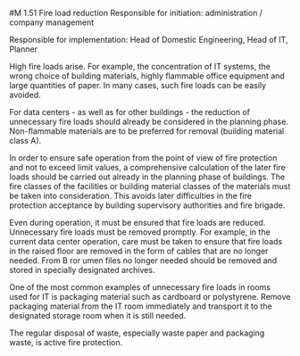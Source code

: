 #M 1.51 Fire load reduction
Responsible for initiation: administration / company management

Responsible for implementation: Head of Domestic Engineering, Head of IT, Planner

High fire loads arise. For example, the concentration of IT systems, the wrong choice of building materials, highly flammable office equipment and large quantities of paper. In many cases, such fire loads can be easily avoided.

For data centers - as well as for other buildings - the reduction of unnecessary fire loads should already be considered in the planning phase. Non-flammable materials are to be preferred for removal (building material class A).

In order to ensure safe operation from the point of view of fire protection and not to exceed limit values, a comprehensive calculation of the later fire loads should be carried out already in the planning phase of buildings. The fire classes of the facilities or building material classes of the materials must be taken into consideration. This avoids later difficulties in the fire protection acceptance by building supervisory authorities and fire brigade.

Even during operation, it must be ensured that fire loads are reduced. Unnecessary fire loads must be removed promptly. For example, in the current data center operation, care must be taken to ensure that fire loads in the raised floor are removed in the form of cables that are no longer needed. From B ror umen files no longer needed should be removed and stored in specially designated archives.

One of the most common examples of unnecessary fire loads in rooms used for IT is packaging material such as cardboard or polystyrene. Remove packaging material from the IT room immediately and transport it to the designated storage room when it is still needed.

The regular disposal of waste, especially waste paper and packaging waste, is active fire protection.




